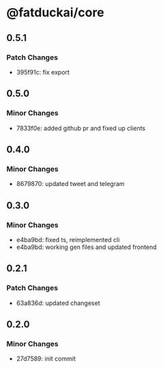 # @fatduckai/core

## 0.5.1

### Patch Changes

- 395f91c: fix export

## 0.5.0

### Minor Changes

- 7833f0e: added github pr and fixed up clients

## 0.4.0

### Minor Changes

- 8679870: updated tweet and telegram

## 0.3.0

### Minor Changes

- e4ba9bd: fixed ts, reimplemented cli
- e4ba9bd: working gen files and updated frontend

## 0.2.1

### Patch Changes

- 63a836d: updated changeset

## 0.2.0

### Minor Changes

- 27d7589: init commit
